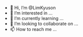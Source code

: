 - 👋 Hi, I’m @LimKyuson
- 👀 I’m interested in ...
- 🌱 I’m currently learning ...
- 💞️ I’m looking to collaborate on ...
- 📫 How to reach me ...

<!---
LimKyuson/LimKyuson is a ✨ special ✨ repository because its `README.md` (this file) appears on your GitHub profile.
You can click the Preview link to take a look at your changes.
--->
